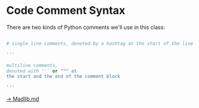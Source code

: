 # Code Comment Syntax

There are two kinds of Python comments we'll use in this class:

```python

# single line comments, denoted by a hashtag at the start of the line

'''

multiline comments, 
denoted with ''' or """ at 
the start and the end of the comment block

'''
```

[-> Madlib.md](/variables-data-types-operations/03_madlib.md)
